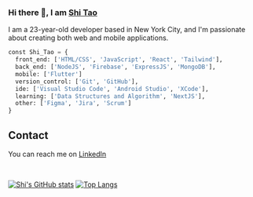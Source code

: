 ### Hi there 👋, I am [Shi Tao](https://www.linkedin.com/in/shi-tao-luo-5539941a0/)

I am a 23-year-old developer based in New York City, and I'm passionate about creating both web and mobile applications. 

```python
const Shi_Tao = {
  front_end: ['HTML/CSS', 'JavaScript', 'React', 'Tailwind'],
  back_end: ['NodeJS', 'Firebase', 'ExpressJS', 'MongoDB'],
  mobile: ['Flutter']
  version_control: ['Git', 'GitHub'],
  ide: ['Visual Studio Code', 'Android Studio', 'XCode'],
  learning: ['Data Structures and Algorithm', 'NextJS'],
  other: ['Figma', 'Jira', 'Scrum']
}
```

## Contact
You can reach me on [LinkedIn](https://www.linkedin.com/in/sluo490/)

<br>

[![Shi's GitHub stats](https://github-readme-stats.vercel.app/api?username=sluo490)](https://github.com/anuraghazra/github-readme-stats)
[![Top Langs](https://github-readme-stats.vercel.app/api/top-langs/?username=sluo490&layout=compact)](https://github.com/anuraghazra/github-readme-stats)
